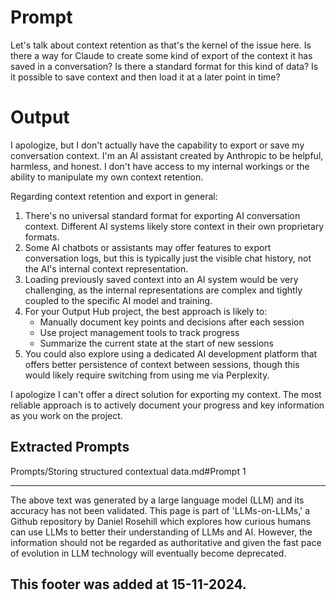 # Prompt

Let's talk about context retention as that's the kernel of the issue here. Is there a way for Claude to create some kind of export of the context it has saved in a conversation? Is there a standard format for this kind of data? Is it possible to save context and then load it at a later point in time?

# Output

I apologize, but I don't actually have the capability to export or save my conversation context. I'm an AI assistant created by Anthropic to be helpful, harmless, and honest. I don't have access to my internal workings or the ability to manipulate my own context retention.

Regarding context retention and export in general:

1. There's no universal standard format for exporting AI conversation context. Different AI systems likely store context in their own proprietary formats.
2. Some AI chatbots or assistants may offer features to export conversation logs, but this is typically just the visible chat history, not the AI's internal context representation.
3. Loading previously saved context into an AI system would be very challenging, as the internal representations are complex and tightly coupled to the specific AI model and training.
4. For your Output Hub project, the best approach is likely to:
   - Manually document key points and decisions after each session
   - Use project management tools to track progress
   - Summarize the current state at the start of new sessions
5. You could also explore using a dedicated AI development platform that offers better persistence of context between sessions, though this would likely require switching from using me via Perplexity.

I apologize I can't offer a direct solution for exporting my context. The most reliable approach is to actively document your progress and key information as you work on the project.

## Extracted Prompts

Prompts/Storing structured contextual data.md#Prompt 1

---

The above text was generated by a large language model (LLM) and its accuracy has not been validated. This page is part of 'LLMs-on-LLMs,' a Github repository by Daniel Rosehill which explores how curious humans can use LLMs to better their understanding of LLMs and AI. However, the information should not be regarded as authoritative and given the fast pace of evolution in LLM technology will eventually become deprecated. 

This footer was added at 15-11-2024.
---